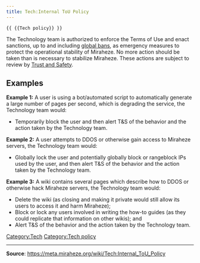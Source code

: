 ```yaml
---
title: Tech:Internal ToU Policy
---
```


`{{ {{Tech policy}} }}`

The Technology team is authorized to enforce the Terms of Use and enact sanctions, up to and including [global bans](https://meta.miraheze.org/wiki/global_bans), as emergency measures to protect the operational stability of Miraheze. No more action should be taken than is necessary to stabilize Miraheze. These actions are subject to review by [Trust and Safety](https://meta.miraheze.org/wiki/Trust_and_Safety).

## Examples 

**Example 1:** A user is using a bot/automated script to automatically generate a large number of pages per second, which is degrading the service, the Technology team would:
* Temporarily block the user and then alert T&S of the behavior and the action taken by the Technology team.

**Example 2:** A user attempts to DDOS or otherwise gain access to Miraheze servers, the Technology team would:
* Globally lock the user and potentially globally block or rangeblock IPs used by the user, and then alert T&S of the behavior and the action taken by the Technology team.

**Example 3:** A wiki contains several pages which describe how to DDOS or otherwise hack Miraheze servers, the Technology team would:
* Delete the wiki (as closing and making it private would still allow its users to access it and harm Miraheze);
* Block or lock any users involved in writing the how-to guides (as they could replicate that information on other wikis); and
* Alert T&S of the behavior and the action taken by the Technology team.

[Category:Tech](https://meta.miraheze.org/wiki/Category:Tech)
[Category:Tech policy](https://meta.miraheze.org/wiki/Category:Tech_policy)

----
**Source**: https://meta.miraheze.org/wiki/Tech:Internal_ToU_Policy